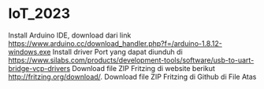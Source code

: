 # IoT_2023

Install Arduino IDE, download dari link https://www.arduino.cc/download_handler.php?f=/arduino-1.8.12-windows.exe
Install driver Port yang dapat diunduh di https://www.silabs.com/products/development-tools/software/usb-to-uart-bridge-vcp-drivers
Download file ZIP Fritzing di website berikut http://fritzing.org/download/. 
Download file ZIP Fritzing di Github di File Atas 
